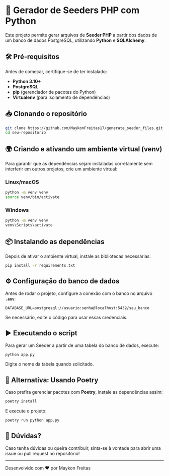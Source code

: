 # 🚀 Gerador de Seeders PHP com Python

Este projeto permite gerar arquivos de **Seeder PHP** a partir dos dados de um banco de dados PostgreSQL, utilizando **Python** e **SQLAlchemy**.

## 🛠️ Pré-requisitos
Antes de começar, certifique-se de ter instalado:
- **Python 3.10+**
- **PostgreSQL**
- **pip** (gerenciador de pacotes do Python)
- **Virtualenv** (para isolamento de dependências)

## 📥 Clonando o repositório
```bash
git clone https://github.com/MaykonFreitas17/generate_seeder_files.git
cd seu-repositorio
```

## 🌍 Criando e ativando um ambiente virtual (venv)
Para garantir que as dependências sejam instaladas corretamente sem interferir em outros projetos, crie um ambiente virtual:

### **Linux/macOS**
```bash
python -m venv venv
source venv/bin/activate
```

### **Windows**
```bash
python -m venv venv
venv\Scripts\activate
```

## 📦 Instalando as dependências
Depois de ativar o ambiente virtual, instale as bibliotecas necessárias:
```bash
pip install -r requirements.txt
```

## ⚙️ Configuração do banco de dados
Antes de rodar o projeto, configure a conexão com o banco no arquivo **`.env`**:

```
DATABASE_URL=postgresql://usuario:senha@localhost:5432/seu_banco
```

Se necessário, edite o código para usar essas credenciais.

## ▶️ Executando o script
Para gerar um Seeder a partir de uma tabela do banco de dados, execute:
```bash
python app.py
```
Digite o nome da tabela quando solicitado.

## 🚀 Alternativa: Usando Poetry
Caso prefira gerenciar pacotes com **Poetry**, instale as dependências assim:
```bash
poetry install
```
E execute o projeto:
```bash
poetry run python app.py
```

## 🎯 Dúvidas?
Caso tenha dúvidas ou queira contribuir, sinta-se à vontade para abrir uma issue ou pull request no repositório!

---
Desenvolvido com ❤️ por Maykon Freitas

